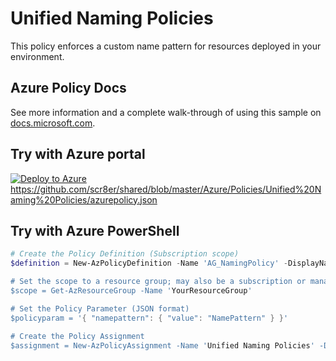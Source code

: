 # Unified Naming Policies

This policy enforces a custom name pattern for resources deployed in your environment.

## Azure Policy Docs

See more information and a complete walk-through of using this sample on
[docs.microsoft.com](https://docs.microsoft.com/azure/governance/policy/samples/allowed-custom-images).

## Try with Azure portal

[![Deploy to Azure](http://azuredeploy.net/deploybutton.png)](https://portal.azure.com/?#blade/Microsoft_Azure_Policy/CreatePolicyDefinitionBlade/uri/https%3A%2F%2Fraw.githubusercontent.com%2Fscr8er%2Fshared%2Fmaster%2FAzure%2FPolicies%2FUnified%20Naming%20Policies%2Fazurepolicy.json)
https://github.com/scr8er/shared/blob/master/Azure/Policies/Unified%20Naming%20Policies/azurepolicy.json


## Try with Azure PowerShell

````PowerShell
# Create the Policy Definition (Subscription scope)
$definition = New-AzPolicyDefinition -Name 'AG_NamingPolicy' -DisplayName 'Unified naming Policies -description 'This policy enforces a custom name pattern' -Policy 'https://github.com/scr8er/shared/blob/master/Azure/Policies/Unified Naming Policies/azurepolicy.rules.json' -Parameter 'https://github.com/scr8er/shared/blob/master/Azure/Policies/Unified Naming Policies/azurepolicy.parameters.json' -Mode All

# Set the scope to a resource group; may also be a subscription or management group
$scope = Get-AzResourceGroup -Name 'YourResourceGroup'

# Set the Policy Parameter (JSON format)
$policyparam = '{ "namepattern": { "value": "NamePattern" } }'

# Create the Policy Assignment
$assignment = New-AzPolicyAssignment -Name 'Unified Naming Policies' -DisplayName 'Unified Naming Policies' -Scope $scope.ResourceId -PolicyDefinition $definition -PolicyParameter $policyparam
````
